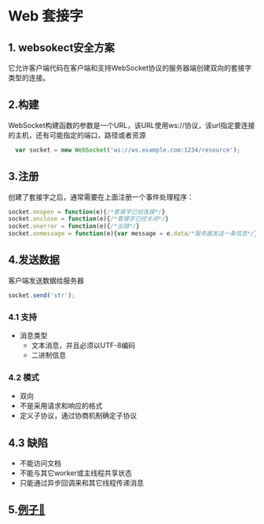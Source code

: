 # Web 套接字
## 1. websokect安全方案
它允许客户端代码在客户端和支持WebSocket协议的服务器端创建双向的套接字类型的连接。
## 2.构建
WebSocket构建函数的参数是一个URL，该URL使用ws://协议，该url指定要连接的主机，还有可能指定的端口，路径或者资源
```js
  var socket = new WebSocket('ws://ws.example.com:1234/resource');
```
## 3.注册
创建了套接字之后，通常需要在上面注册一个事件处理程序：
```js
socket.onopen = function(e){/*套接字已经连接*/}
socket.onclose = function(e){/*套接字已经关闭*/}
socket.onerror = function(e){/*出错*/}
socket.onmessage = function(e){var message = e.data/*服务器发送一条信息*/}
```
## 4.发送数据
客户端发送数据给服务器
```js
socket.send('str');
```

### 4.1 支持
  - 消息类型
    - 文本消息，并且必须以UTF-8编码
    - 二进制信息

### 4.2 模式
- 双向
- 不是采用请求和响应的格式
- 定义子协议，通过协商机制确定子协议
## 4.3 缺陷
- 不能访问文档
- 不能与其它worker或主线程共享状态
- 只能通过异步回调来和其它线程传递消息
##  5.[例子🔗](./websocket.js)

